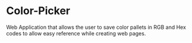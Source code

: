 # Color-Picker
Web Application that allows the user to save color pallets in RGB and Hex codes to allow easy reference while creating web pages.
